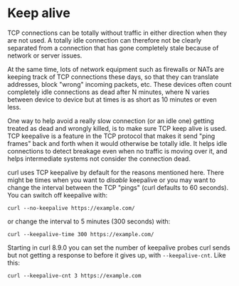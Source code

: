 # Keep alive

TCP connections can be totally without traffic in either direction when they
are not used. A totally idle connection can therefore not be clearly separated
from a connection that has gone completely stale because of network or server
issues.

At the same time, lots of network equipment such as firewalls or NATs are
keeping track of TCP connections these days, so that they can translate
addresses, block "wrong" incoming packets, etc. These devices often count
completely idle connections as dead after N minutes, where N varies between
device to device but at times is as short as 10 minutes or even less.

One way to help avoid a really slow connection (or an idle one) getting
treated as dead and wrongly killed, is to make sure TCP keep alive is
used. TCP keepalive is a feature in the TCP protocol that makes it send "ping
frames" back and forth when it would otherwise be totally idle. It helps idle
connections to detect breakage even when no traffic is moving over it, and
helps intermediate systems not consider the connection dead.

curl uses TCP keepalive by default for the reasons mentioned here. There might
be times when you want to *disable* keepalive or you may want to change the
interval between the TCP "pings" (curl defaults to 60 seconds). You can switch
off keepalive with:

    curl --no-keepalive https://example.com/

or change the interval to 5 minutes (300 seconds) with:

    curl --keepalive-time 300 https://example.com/

Starting in curl 8.9.0 you can set the number of keepalive probes curl sends
but not getting a response to before it gives up, with `--keepalive-cnt`. Like
this:

    curl --keepalive-cnt 3 https://example.com
